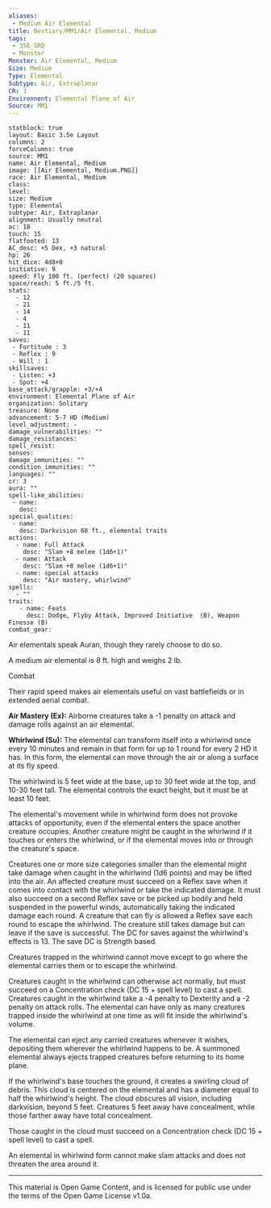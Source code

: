 ```yaml
---
aliases:
 - Medium Air Elemental
title: Bestiary/MM1/Air Elemental, Medium
tags: 
 - 35E_SRD
 - Monster
Monster: Air Elemental, Medium
Size: Medium
Type: Elemental
Subtype: Air, Extraplanar
CR: 3
Environnent: Elemental Plane of Air
Source: MM1
---
```


```statblock
statblock: true
layout: Basic 3.5e Layout
columns: 2
forceColumns: true
source: MM1 
name: Air Elemental, Medium
image: [[Air Elemental, Medium.PNG]]
race: Air Elemental, Medium
class: 
level: 
size: Medium
type: Elemental
subtype: Air, Extraplanar
alignment: Usually neutral
ac: 18
touch: 15
flatfooted: 13
AC_desc: +5 Dex, +3 natural
hp: 26
hit_dice: 4d8+8
initiative: 9
speed: Fly 100 ft. (perfect) (20 squares)
space/reach: 5 ft./5 ft.
stats:
  - 12
  - 21
  - 14
  - 4
  - 11
  - 11
saves:
 - Fortitude : 3
 - Reflex : 9
 - Will : 1
skillsaves:
 - Listen: +3
 - Spot: +4
base_attack/grapple: +3/+4
environment: Elemental Plane of Air
organization: Solitary
treasure: None
advancement: 5-7 HD (Medium)
level_adjustment: -
damage_vulnerabilities: ""
damage_resistances: 
spell_resist: 
senses: 
damage_immunities: ""
condition_immunities: ""
languages: ""
cr: 3
aura: ""
spell-like_abilities:
 - name: 
   desc: 
special_qualities:
 - name:
   desc: Darkvision 60 ft., elemental traits
actions:
  - name: Full Attack
    desc: "Slam +8 melee (1d6+1)"
  - name: Attack
    desc: "Slam +8 melee (1d6+1)"
  - name: special attacks
    desc: "Air mastery, whirlwind"
spells:
  - ""
traits:
   - name: Feats
     desc: Dodge, Flyby Attack, Improved Initiative  (B), Weapon Finesse (B)
combat_gear:  
```


Air elementals speak Auran, though they rarely choose to do so.

A medium air elemental is 8 ft. high and weighs 2 lb.

Combat

Their rapid speed makes air elementals useful on vast battlefields or in extended aerial combat.


**Air Mastery (Ex):** Airborne creatures take a -1 penalty on attack and damage rolls against an air elemental.


**Whirlwind (Su):** The elemental can transform itself into a whirlwind once every 10 minutes and remain in that form for up to 1 round for every 2 HD it has. In this form, the elemental can move through the air or along a surface at its fly speed.

The whirlwind is 5 feet wide at the base, up to 30 feet wide at the top, and 10-30 feet tall. The elemental controls the exact height, but it must be at least 10 feet.

The elemental's movement while in whirlwind form does not provoke attacks of opportunity, even if the elemental enters the space another creature occupies. Another creature might be caught in the whirlwind if it touches or enters the whirlwind, or if the elemental moves into or through the creature's space.

Creatures one or more size categories smaller than the elemental might take damage when caught in the whirlwind (1d6 points) and may be lifted into the air. An affected creature must succeed on a Reflex save when it comes into contact with the whirlwind or take the indicated damage. It must also succeed on a second Reflex save or be picked up bodily and held suspended in the powerful winds, automatically taking the indicated damage each round. A creature that can fly is allowed a Reflex save each round to escape the whirlwind. The creature still takes damage but can leave if the save is successful. The DC for saves against the whirlwind's effects is 13. The save DC is Strength based.

Creatures trapped in the whirlwind cannot move except to go where the elemental carries them or to escape the whirlwind.

Creatures caught in the whirlwind can otherwise act normally, but must succeed on a Concentration check (DC 15 + spell level) to cast a spell. Creatures caught in the whirlwind take a -4 penalty to Dexterity and a -2 penalty on attack rolls. The elemental can have only as many creatures trapped inside the whirlwind at one time as will fit inside the whirlwind's volume.

The elemental can eject any carried creatures whenever it wishes, depositing them wherever the whirlwind happens to be. A summoned elemental always ejects trapped creatures before returning to its home plane.

If the whirlwind's base touches the ground, it creates a swirling cloud of debris. This cloud is centered on the elemental and has a diameter equal to half the whirlwind's height. The cloud obscures all vision, including darkvision, beyond 5 feet. Creatures 5 feet away have concealment, while those farther away have total concealment.

Those caught in the cloud must succeed on a Concentration check (DC 15 + spell level) to cast a spell.

An elemental in whirlwind form cannot make slam attacks and does not threaten the area around it.

---

This material is Open Game Content, and is licensed for public use under the terms of the Open Game License v1.0a.
